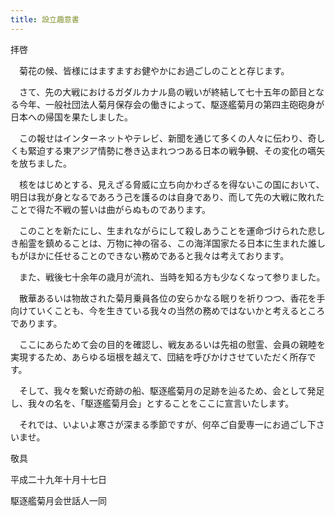 ```yaml
---
title: 設立趣意書
---
```


拝啓

　菊花の候、皆様にはますますお健やかにお過ごしのことと存じます。

　さて、先の大戦におけるガダルカナル島の戦いが終結して七十五年の節目となる今年、一般社団法人菊月保存会の働きによって、駆逐艦菊月の第四主砲砲身が日本への帰国を果たしました。

　この報せはインターネットやテレビ、新聞を通じて多くの人々に伝わり、奇しくも緊迫する東アジア情勢に巻き込まれつつある日本の戦争観、その変化の嚆矢を放ちました。

　核をはじめとする、見えざる脅威に立ち向かわざるを得ないこの国において、明日は我が身となるであろう己を護るのは自身であり、而して先の大戦に敗れたことで得た不戦の誓いは曲がらぬものであります。

　このことを新たにし、生まれながらにして殺しあうことを運命づけられた悲しき船霊を鎮めることは、万物に神の宿る、この海洋国家たる日本に生まれた誰しもがほかに任せることのできない務めであると我々は考えております。

　また、戦後七十余年の歳月が流れ、当時を知る方も少なくなって参りました。

　散華あるいは物故された菊月乗員各位の安らかなる眠りを祈りつつ、香花を手向けていくことも、今を生きている我々の当然の務めではないかと考えるところであります。

　ここにあらためて会の目的を確認し、戦友あるいは先祖の慰霊、会員の親睦を実現するため、あらゆる垣根を越えて、団結を呼びかけさせていただく所存です。

　そして、我々を繋いだ奇跡の船、駆逐艦菊月の足跡を辿るため、会として発足し、我々の名を、「駆逐艦菊月会」とすることをここに宣言いたします。

　それでは、いよいよ寒さが深まる季節ですが、何卒ご自愛専一にお過ごし下さいませ。

敬具

平成二十九年十月十七日

駆逐艦菊月会世話人一同
